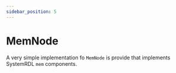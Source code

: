 ```yaml
---
sidebar_position: 5
---
```

# MemNode

A very simple implementation fo `MemNode` is provide that implements SystemRDL `mem` components.

